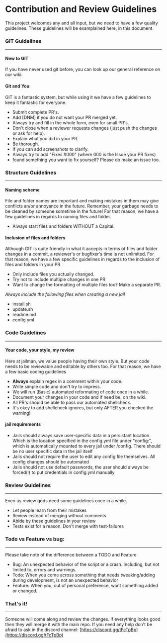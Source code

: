 # Contribution and Review Guidelines

This project welcomes any and all input, but we need to have a few quality guidelines. These guidelines will be examplained here, in this document.

### GIT Guidelines

---

#### New to GIT

If you have never used git before, you can look up our general reference on our wiki.

#### Git and You

GIT is a fantastic system, but while using it we have a few guidelines to keep it fantastic for everyone.

- Submit complete PR's.
- Add [DNM] if you do not want your PR merged yet.
- Always try and fill in the whole form, even for small PR's.
- Don't close when a reviewer requests changes (just push the changes or ask for help).
- Explain what you did in your PR.
- Be thorough.
- If you can add screenshots to clarify.
- Always try to add "Fixes #000" (where 000 is the Issue your PR fixes)
- found something you want to fix yourself? Please do make an issue too.

### Structure Guidelines

---

#### Naming scheme

File and folder names are important and making mistakes in them may give conflicts an/or annoyance in the future. Remember, your garbage needs to be cleaned by someone sometime in the future! For that reason, we have a few guidelines in regards to naming files and folder.

- Always start files and folders WITHOUT a Capital.

#### Inclusion of files and folders

Although GIT is quite friendly in what it accepts in terms of files and folder changes in a commit, a reviewer's or bugfixer's time is not unlimited. For that reason, we have a few specific guidelines in regards to the inclusion of files and folders in your PR.

- Only include files you actually changed.
- Try not to include multiple changes in one PR
- Want to change the formatting of multiple files too? Make a separate PR.

_Always include the following files when creating a new jail_

- install.sh
- update.sh
- readme.md
- config.yml

### Code Guidelines

---

#### Your code, your style, my review

Here at jailman, we value people having their own style. But your code needs to be reviewable and editable by others too. For that reason, we have a few basic coding guidelines

- **Always** explain regex in a comment within your code.
- Write simple code and don't try to impress.
- We will run (Basic) automated reformating of code once in a while.
- Document your changes in your code and if need be, on the wiki.
- All PR's should be able to pass our automated shellcheck.
- It's okey to add shellcheck ignores, but only AFTER you checked the warning!

#### jail requirements

- Jails should always save user-specific data in a persistant location. Which is the location specified in the config.yml file under "config:", which is automatically mounted to every jail under /config. There should be no user specific data in the jail itself
- Jails should not require the user to edit any config file themselves. All config changes should be automated
- Jails should not use default passwords, the user should always be forced(!) to put credentials in config.yml manually

### Review Guidelines

---

Even us review gods need some guidelines once in a while.

- Let people learn from their mistakes
- Review instead of merging without comments
- Abide by these guidelines in your review
- Tests exist for a reason. Don't merge with test-failures

### Todo vs Feature vs bug:

---

Please take note of the difference between a TODO and Feature

- Bug: An unexpected behavior of the script or a crash. Including, but not limited to, errors and warnings.
- Todo: When you come across something that needs tweaking/adding during development, is not an unexpected behavior
- Feature: When you, out of personal preference, want something added or changed.

### That's it!

---

Someone will come along and review the changes. If everything looks good then they will merge it with the main repo. If you need any help don't be afraid to ask in the discord channel: [https://discord.gg/tFcTpBp](https://discord.gg/tFcTpBp)

